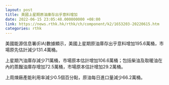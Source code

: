 ```yaml
---
layout: post
title: 美國上星期原油庫存出乎意料增加
date: 2022-06-15 23:05:48.000000000 +08:00
link: https://news.rthk.hk/rthk/ch/component/k2/1653203-20220615.htm
categories: rthk
---
```


美國能源信息署(EIA)數據顯示，美國上星期原油庫存出乎意料增加195.6萬桶，市場原先估計減少131.4萬桶。

上星期汽油庫存減少71萬桶，市場原本估計增加106.6萬桶；包括柴油及取暖油在內的蒸餾油庫存增加72.5萬桶，市場原本估計增加29.2萬桶。

上周煉廠產能利用率減少0.5個百分點，原油每日進口量減少66.2萬桶。
